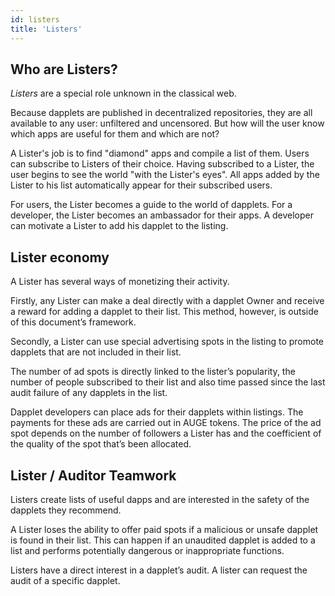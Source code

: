 ```yaml
---
id: listers
title: 'Listers'
---
```


## Who are Listers?

_Listers_ are a special role unknown in the classical web.

Because dapplets are published in decentralized repositories, they are all available to any user: unfiltered and uncensored. But how will the user know which apps are useful for them and which are not?

A Lister's job is to find "diamond" apps and compile a list of them. Users can subscribe to Listers of their choice. Having subscribed to a Lister, the user begins to see the world "with the Lister's eyes". All apps added by the Lister to his list automatically appear for their subscribed users.

For users, the Lister becomes a guide to the world of dapplets. For a developer, the Lister becomes an ambassador for their apps. A developer can motivate a Lister to add his dapplet to the listing.

## Lister economy

A Lister has several ways of monetizing their activity.

Firstly, any Lister can make a deal directly with a dapplet Owner and receive a reward for adding a dapplet to their list. This method, however, is outside of this document’s framework.

Secondly, a Lister can use special advertising spots in the listing to promote dapplets that are not included in their list.

The number of ad spots is directly linked to the lister’s popularity, the number of people subscribed to their list and also time passed since the last audit failure of any dapplets in the list.

Dapplet developers can place ads for their dapplets within listings. The payments for these ads are carried out in AUGE tokens. The price of the ad spot depends on the number of followers a Lister has and the coefficient of the quality of the spot that’s been allocated.

## Lister / Auditor Teamwork

Listers create lists of useful dapps and are interested in the safety of the dapplets they recommend.

A Lister loses the ability to offer paid spots if a malicious or unsafe dapplet is found in their list. This can happen if an unaudited dapplet is added to a list and performs potentially dangerous or inappropriate functions.

Listers have a direct interest in a dapplet’s audit. A lister can request the audit of a specific dapplet.
